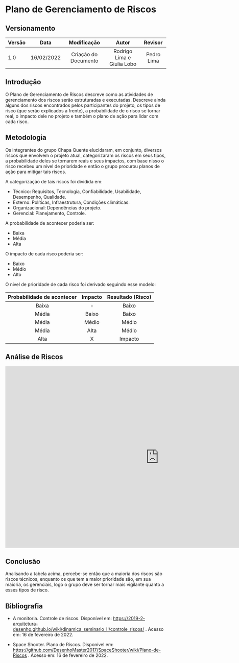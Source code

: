 # Plano de Gerenciamento de Riscos

## Versionamento

| Versão |    Data    |     Modificação      | Autor | Revisor |
| ------ | :--------: | :------------------: | :---: | :-----: |
| 1.0    | 16/02/2022 | Criação do Documento | Rodrigo Lima e Giulia Lobo | Pedro Lima |

<!-- NÃO ESQUECER DE ADICIONAR AO "/_sidebar.md" -->

## Introdução
O Plano de Gerenciamento de Riscos descreve como as atividades de gerenciamento dos riscos serão estruturadas e executadas. Descreve ainda alguns dos riscos encontrados pelos participantes do projeto, os tipos de risco (que serão explicados a frente), a probabilidade de o risco se tornar real, o impacto dele no projeto e também o plano de ação para lidar com cada risco.

## Metodologia
Os integrantes do grupo Chapa Quente elucidaram, em conjunto, diversos riscos que envolvem o projeto atual, categorizaram os riscos em seus tipos, a probabilidade deles se tornarem reais e seus impactos, com base nisso o risco recebeu um nivel de prioridade e então o grupo procurou planos de ação para mitigar tais riscos.

A categorização de tais riscos foi dividida em:
* Técnico: Requisitos, Tecnologia, Confiabilidade, Usabilidade, Desempenho, Qualidade.
* Externo: Políticas, Infraestrutura, Condições climáticas.
* Organizacional: Dependências do projeto.
* Gerencial: Planejamento, Controle.

A probabilidade de acontecer poderia ser:
* Baixa
* Média
* Alta

O impacto de cada risco poderia ser:
* Baixo
* Médio
* Alto

O nivel de prioridade de cada risco foi derivado seguindo esse modelo:

| Probabilidade de acontecer | Impacto | Resultado (Risco) |
| :----: | :----: | :-----: |
| Baixa | - | Baixo |
| Média | Baixo | Baixo |
| Média | Médio | Médio |
| Média | Alta | Médio |
| Alta | X | Impacto |

## Análise de Riscos
<iframe src="https://docs.google.com/spreadsheets/d/14flxssG_JQQLzKLzsPZI8GxW2vKco5SCXZJAyqgYA98/edit?usp=sharing" frameborder="0" width="960" height="569" allowfullscreen="true" mozallowfullscreen="true" webkitallowfullscreen="true"></iframe>

## Conclusão

Analisando a tabela acima, percebe-se então que a maioria dos riscos são riscos técnicos, enquanto os que tem a maior prioridade são, em sua maioria, os gerenciais, logo o grupo deve ser tornar mais vigilante quanto a esses tipos de risco.

## Bibliografia
* A monitoria. Controle de riscos. Disponível em: 
https://2019-2-arquitetura-desenho.github.io/wiki/dinamica_seminario_II/controle_riscos/ . Acesso em: 16 de fevereiro de 2022.

* Space Shooter. Plano de Riscos. Disponível em:
https://github.com/DesenhoMaster2017/SpaceShooter/wiki/Plano-de-Riscos . Acesso em: 16 de fevereiro de 2022.